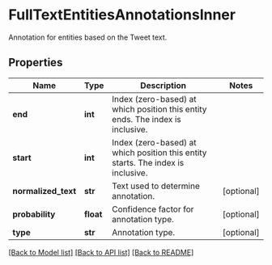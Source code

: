# FullTextEntitiesAnnotationsInner

Annotation for entities based on the Tweet text.

## Properties
Name | Type | Description | Notes
------------ | ------------- | ------------- | -------------
**end** | **int** | Index (zero-based) at which position this entity ends.  The index is inclusive. | 
**start** | **int** | Index (zero-based) at which position this entity starts.  The index is inclusive. | 
**normalized_text** | **str** | Text used to determine annotation. | [optional] 
**probability** | **float** | Confidence factor for annotation type. | [optional] 
**type** | **str** | Annotation type. | [optional] 

[[Back to Model list]](../README.md#documentation-for-models) [[Back to API list]](../README.md#documentation-for-api-endpoints) [[Back to README]](../README.md)


